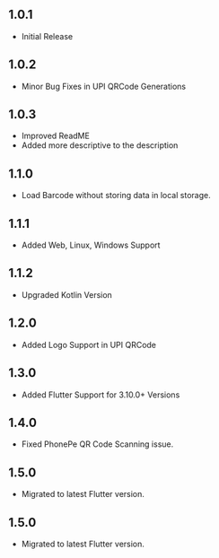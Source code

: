## 1.0.1
* Initial Release

## 1.0.2
* Minor Bug Fixes in UPI QRCode Generations

## 1.0.3
* Improved ReadME
* Added more descriptive to the description

## 1.1.0
* Load Barcode without storing data in local storage.

## 1.1.1
* Added Web, Linux, Windows Support

## 1.1.2
* Upgraded Kotlin Version

## 1.2.0
* Added Logo Support in UPI QRCode

## 1.3.0
* Added Flutter Support for 3.10.0+ Versions

## 1.4.0
* Fixed PhonePe QR Code Scanning issue.

## 1.5.0
* Migrated to latest Flutter version.

## 1.5.0
* Migrated to latest Flutter version.




